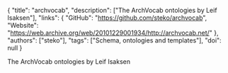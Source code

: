 {
  "title": "archvocab",
  "description": ["The ArchVocab ontologies by Leif Isaksen"],
  "links": {
    "GitHub": "https://github.com/steko/archvocab",
    "Website": "https://web.archive.org/web/20101229001934/http://archvocab.net/"
  },
  "authors": ["steko"],
  "tags": ["Schema, ontologies and templates"],
  "doi": null
}

<!-- Generated by csv2md.R – do not edit by hand -->

The ArchVocab ontologies by Leif Isaksen